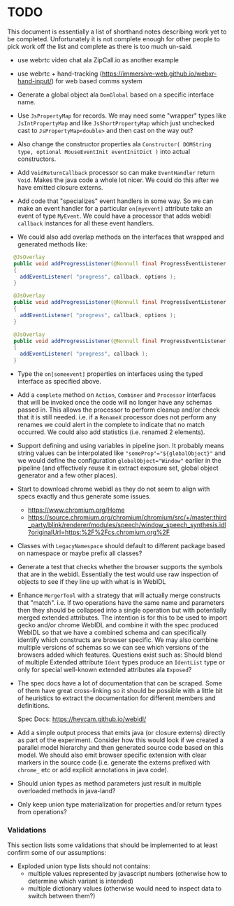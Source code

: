 # TODO

This document is essentially a list of shorthand notes describing work yet to be completed.
Unfortunately it is not complete enough for other people to pick work off the list and
complete as there is too much un-said.

* use webrtc video chat ala ZipCall.io as another example

* use webrtc + hand-tracking (https://immersive-web.github.io/webxr-hand-input/) for web based comms system

* Generate a global object ala `DomGlobal` based on a specific interface name.

* Use `JsPropertyMap` for records. We may need some "wrapper" types like `JsIntPropertyMap` and like `JsShortPropertyMap`
  which just unchecked cast to `JsPropertyMap<double>` and then cast on the way out?

* Also change the constructor properties ala `Constructor( DOMString type, optional MouseEventInit eventInitDict )` into actual constructors.

* Add `VoidReturnCallback` processor so can make `EventHandler` return `Void`. Makes the java
  code a whole lot nicer. We could do this after we have emitted closure externs.

* Add code that "specializes" event handlers in some way. So we can make an event handler for a
  particular `on[myevent]` attribute take an event of type `MyEvent`. We could have a processor that
  adds webidl `callback` instances for all these event handlers.

* We could also add overlap methods on the interfaces that wrapped and generated methods like:

```java
  @JsOverlay
  public void addProgressListener(@Nonnull final ProgressEventListener callback, @Nonnull AddEventListenerOptions options)
  {
    addEventListener( "progress", callback, options );
  }

  @JsOverlay
  public void addProgressListener(@Nonnull final ProgressEventListener callback, boolean options)
  {
    addEventListener( "progress", callback, options );
  }

  @JsOverlay
  public void addProgressListener(@Nonnull final ProgressEventListener callback)
  {
    addEventListener( "progress", callback );
  }

```

* Type the `on[someevent]` properties on interfaces using the typed interface as specified above.

* Add a `complete` method on `Action`, `Combiner` and `Processor` interfaces that will be invoked once the code will no longer have any schemas passed in. This allows the processor to perform cleanup and/or check that it is still needed. i.e. if a `RenameX` processor does not perform any renames we could alert in the complete to indicate that no match occurred. We could also add statistics (i.e. renamed 2 elements).

* Support defining and using variables in pipeline json. It probably means string values can be
  interpolated like `"someProp"="${globalObject}"` and we would define the configuration `globalObject="Window"`
  earlier in the pipeline (and effectively reuse it in extract exposure set, global object generator and
  a few other places).

* Start to download chrome webidl as they do not seem to align with specs exactly and thus generate some issues.
  - https://www.chromium.org/Home
  - https://source.chromium.org/chromium/chromium/src/+/master:third_party/blink/renderer/modules/speech/window_speech_synthesis.idl?originalUrl=https:%2F%2Fcs.chromium.org%2F

* Classes with `LegacyNamespace` should  default to different package based on namespace or maybe prefix all classes?

* Generate a test that checks whether the browser supports the symbols that are in the webidl. Essentially the test
  would use raw inspection of objects to see if they line up with what is in WebIDL

* Enhance `MergerTool` with a strategy that will actually merge constructs that "match". i.e. If two operations
  have the same name and parameters then they should be collapsed into a single operation but with potentially
  merged extended attributes. The intention is for this to be used to import gecko and/or chrome WebIDL and combine
  it with the spec produced WebIDL so that we have a combined schema and can specifically identify which constructs
  are browser specific. We may also combine multiple versions of schemas so we can see which versions of the browsers
  added which features. Questions exist such as: Should blend of multiple Extended attribute `Ident` types produce
  an `IdentList` type or only for special well-known extended attributes ala `Exposed`?

* The spec docs have a lot of documentation that can be scraped. Some of them have great cross-linking
  so it should be possible with a little bit of heuristics to extract the documentation for different
  members and definitions.

  Spec Docs: https://heycam.github.io/webidl/

* Add a simple output process that emits java (or closure externs) directly as part of the experiment. Consider
  how this would look if we created a parallel model hierarchy and then generated source code based on this model.
  We should also emit browser specific extension with clear markers in the source code (i.e. generate the externs
  prefixed with `chrome_` etc or add explicit annotations in java code).

* Should union types as method parameters just result in multiple overloaded methods in java-land?

* Only keep union type materialization for properties and/or return types from operations?

### Validations

This section lists some validations that should be implemented to at least confirm some of our assumptions:

* Exploded union type lists should not contains:
  * multiple values represented by javascript numbers (otherwise how to determine which variant is intended)
  * multiple dictionary values (otherwise would need to inspect data to switch between them?)
